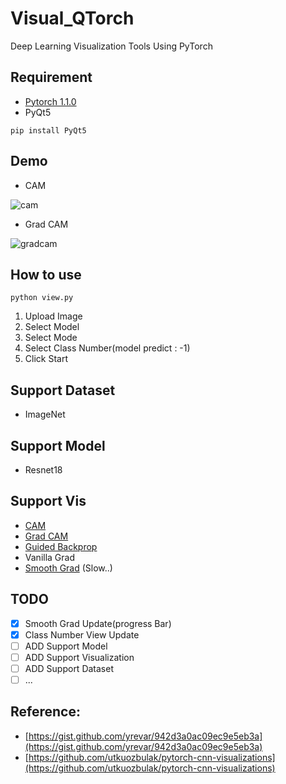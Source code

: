 # Visual_QTorch

Deep Learning Visualization Tools Using PyTorch

## Requirement 
- [Pytorch 1.1.0](https://pytorch.org/get-started/locally/)
- PyQt5

```shell script
pip install PyQt5
```

## Demo

- CAM

![cam](demo/cam.PNG)

- Grad CAM

![gradcam](demo/grad_cam.PNG)

## How to use

```shell script
python view.py
```

1. Upload Image
2. Select Model
3. Select Mode
4. Select Class Number(model predict : -1)
5. Click Start

## Support Dataset

- ImageNet

## Support Model

- Resnet18

## Support Vis

- [CAM](https://arxiv.org/abs/1512.04150)
- [Grad CAM](https://arxiv.org/abs/1610.02391)
- [Guided Backprop](https://arxiv.org/abs/1610.02391)
- Vanilla Grad
- [Smooth Grad](https://arxiv.org/abs/1706.03825) (Slow..)

## TODO

- [x] Smooth Grad Update(progress Bar)
- [x] Class Number View Update
- [ ] ADD Support Model
- [ ] ADD Support Visualization
- [ ] ADD Support Dataset
- [ ] ...

## Reference:
- [https://gist.github.com/yrevar/942d3a0ac09ec9e5eb3a](https://gist.github.com/yrevar/942d3a0ac09ec9e5eb3a)
- [https://github.com/utkuozbulak/pytorch-cnn-visualizations](https://github.com/utkuozbulak/pytorch-cnn-visualizations)
